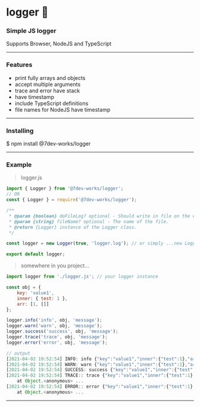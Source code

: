 # logger :rocket:
### Simple JS logger
Supports Browser, NodeJS and TypeScript
_________________________________________________________________

### Features
* print fully arrays and objects
* accept multiple arguments
* trace and error have stack
* have timestamp
* include TypeScript definitions
* file names for NodeJS have timestamp


_________________________________________________________________

### Installing
$ npm install @7dev-works/logger
_________________________________________________________________


### Example

> logger.js
```javascript
import { Logger } from '@7dev-works/logger';
// OR 
const { Logger } = require('@7dev-works/logger');

/**
 * @param {boolean} doFileLog? optional - Should write in file on the disc.
 * @param {string} fileName? optional - The name of the file.
 * @return {Logger} instance of the Logger class.
 */

const logger = new Logger(true, 'logger.log'); // or simply ...new Logger()

export default logger;
```

> somewhere in you project...
```javascript
import logger from './logger.js'; // your logger instance

const obj = {
    key: 'value1',
    inner: { test: 1 },
    arr: [1, []]
};

logger.info('info', obj, 'message');
logger.warn('warn', obj, 'message');
logger.success('success', obj, 'message');
logger.trace('trace', obj, 'message');
logger.error('error', obj, 'message');

// output 
[2021-04-02 19:52:54] INFO: info {"key":"value1","inner":{"test":1},"arr":[1,[]]} message
[2021-04-02 19:52:54] WARN: warn {"key":"value1","inner":{"test":1},"arr":[1,[]]} message
[2021-04-02 19:52:54] SUCCESS: success {"key":"value1","inner":{"test":1},"arr":[1,[]]} message
[2021-04-02 19:52:54] TRACE:: trace {"key":"value1","inner":{"test":1},"arr":[1,[]]} message
    at Object.<anonymous> ...
[2021-04-02 19:52:54] ERROR:: error {"key":"value1","inner":{"test":1},"arr":[1,[]]} message
    at Object.<anonymous> ...
```
_________________________________________________________________

